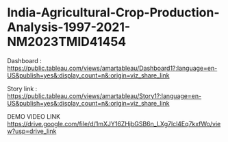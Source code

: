 # India-Agricultural-Crop-Production-Analysis-1997-2021-NM2023TMID41454
Dashboard : https://public.tableau.com/views/amartableau/Dashboard1?:language=en-US&publish=yes&:display_count=n&:origin=viz_share_link

Story link : https://public.tableau.com/views/amartableau/Story1?:language=en-US&publish=yes&:display_count=n&:origin=viz_share_link

DEMO VIDEO LINK https://drive.google.com/file/d/1mXJY16ZHjbGSB6n_LXg7lcl4Eq7kxfWo/view?usp=drive_link

